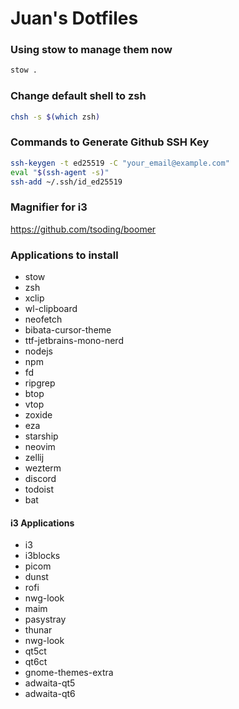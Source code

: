 # Juan's Dotfiles

### Using stow to manage them now
```bash
stow .
```

### Change default shell to zsh
```bash
chsh -s $(which zsh)
```

### Commands to Generate Github SSH Key
```bash
ssh-keygen -t ed25519 -C "your_email@example.com"
eval "$(ssh-agent -s)"
ssh-add ~/.ssh/id_ed25519
```

### Magnifier for i3
https://github.com/tsoding/boomer

### Applications to install
- stow
- zsh
- xclip
- wl-clipboard
- neofetch
- bibata-cursor-theme
- ttf-jetbrains-mono-nerd
- nodejs
- npm
- fd
- ripgrep
- btop
- vtop
- zoxide
- eza
- starship
- neovim
- zellij
- wezterm
- discord
- todoist
- bat

#### i3 Applications
- i3
- i3blocks
- picom
- dunst
- rofi
- nwg-look
- maim
- pasystray
- thunar
- nwg-look
- qt5ct
- qt6ct
- gnome-themes-extra
- adwaita-qt5
- adwaita-qt6
